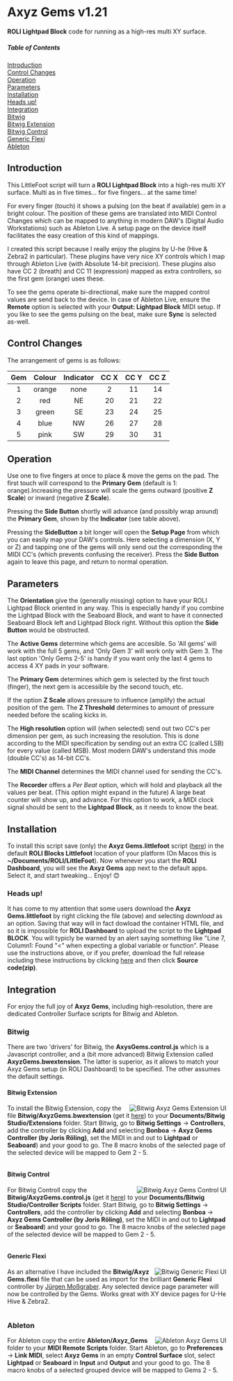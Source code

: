 # Axyz Gems v1.21
**ROLI Lightpad Block** code for running as a high-res multi XY surface.

##### Table of Contents
[Introduction](#introduction)  
[Control Changes](#control-changes)  
[Operation](#operation)  
[Parameters](#parameters)  
[Installation](#installation)  
[Heads up!](#heads-up)  
[Integration](#integration)  
[Bitwig](#bitwig)  
[Bitwig Extension](#bitwig-extension)  
[Bitwig Control](#bitwig-control)  
[Generic Flexi](#generic-flexi)  
[Ableton](#ableton)  

## Introduction

This LittleFoot script will turn a **ROLI Lightpad Block** into a high-res multi XY surface. Multi as in five times... for five fingers... at the same time!

For every finger (touch) it shows a pulsing (on the beat if available) gem in a bright colour. The position of these  gems are translated into MIDI Control Changes which can be mapped to anything in modern DAW's (Digital Audio Workstations) such as Ableton Live. A setup page on the device itself facilitates the easy creation of this kind of mappings.

I created this script because I really enjoy the plugins by U-he (Hive & Zebra2 in particular). These plugins have very nice XY controls which I map through Ableton Live (with Absolute 14-bit precision). These plugins also have CC 2 (breath) and CC 11 (expression) mapped as extra controllers, so the first gem (orange) uses these.

To see the gems operate bi-directional, make sure the mapped control values are send back to the device. In case of Ableton Live, ensure the **Remote** option is selected with your **Output: Lightpad Block** MIDI setup. If you like to see the gems pulsing on the beat, make sure **Sync** is selected as-well.


## Control Changes

The arrangement of gems is as follows:

| Gem  | Colour | Indicator | CC X | CC Y | CC Z |
|:----:|:------:|:---------:|:----:|:----:| :---:|
|   1  | orange |    none   |   2  |  11  |  14  |
|   2  |  red   |     NE    |  20  |  21  |  22  |
|   3  |  green |     SE    |  23  |  24  |  25  |
|   4  |  blue  |     NW    |  26  |  27  |  28  |
|   5  |  pink  |     SW    |  29  |  30  |  31  |

## Operation

Use one to five fingers at once to place & move the gems on the pad. The first touch will correspond to the **Primary Gem** (default is 1: orange).Increasing the pressure will scale the gems outward (positive **Z Scale**) or inward (negative **Z Scale**).

Pressing the **Side Button** shortly will advance (and possibly wrap around) the **Primary Gem**, shown by the **Indicator** (see table above).

Pressing the **SideButton** a bit longer will open the **Setup Page** from which you can easily map your DAW's controls. Here selecting a dimension (X, Y or Z) and tapping one of the gems will only send out the corresponding the MIDI CC's (which prevents confusing the receiver). Press the **Side Button** again to leave this page, and return to normal operation.

## Parameters

The **Orientation** give the (generally missing) option to have your ROLI Lightpad Block oriented in any way. This is especially handy if you combine the Lightpad Block with the Seaboard Block, and want to have it connected Seaboard Block left and Lightpad Block right. Without this option the **Side Button** would be obstructed.

The **Active Gems**  determine which gems are accesible. So 'All gems' will work with the full 5 gems, and 'Only Gem 3' will work only with Gem 3. The last option 'Only Gems 2-5' is handy if you want only the last 4 gems to access 4 XY pads in your software.

The **Primary Gem** determines which gem is selected by the first touch (finger), the next gem is accessible by the second touch, etc.

If the option **Z Scale** allows pressure to influence (amplify) the actual position of the gem. The **Z Threshold** determines to amount of pressure needed before the scaling kicks in.

The **High resolution** option will (when selected) send out two CC's per dimension per gem, as such increasing the resolution. This is done according to the MIDI specification by sending out an extra CC (called LSB) for every value (called MSB). Most modern DAW's understand this mode (double CC's) as 14-bit CC's.

The **MIDI Channel** determines the MIDI channel used for sending the CC's.

The **Recorder** offers a *Per Beat* option, which will hold and playback all the values per beat. (This option might expand in the future)
A large beat counter will show up, and advance. For this option to work, a MIDI clock signal should be sent to the **Lightpad Block**, as it needs to know the beat.


## Installation

To install this script save (only) the **Axyz Gems.littlefoot** script (<a href="https://raw.githubusercontent.com/jorisroling/axyz-gems/master/Axyz%20Gems.littlefoot" target="_blank">here</a>)  in the default **ROLI Blocks Littlefoot** location of your platform (On Macos this is **~/Documents/ROLI/LittleFoot**). Now whenever you start the **ROLI Dashboard**, you will see the **Axyz Gems** app next to the default apps. Select it, and start tweaking... Enjoy! 😊

### Heads up!

It has come to my attention that some users download the **Axyz Gems.littlefoot** by right clicking the file (above) and selecting _download_ as an option. Saving that way will in fact dowload the container HTML file, and so it is impossible for **ROLI Dashboard** to upload the script to the **Lightpad BLOCK**. You will typicly be warned by an alert saying something like "Line 7, Column1: Found "<" when expecting a global variable or function". Please use the instructions above, or if you prefer, download the full release including these instructions by clicking [here](https://github.com/jorisroling/axyz-gems/releases/latest) and then click **Source code(zip)**.

## Integration

For enjoy the full joy of **Axyz Gems**, including high-resolution, there are dedicated Controller Surface scripts for Bitwig and Ableton.

### Bitwig

There are two 'drivers' for Bitwig, the **AxysGems.control.js** which is a Javascript controller, and a (bit more advanced) Bitwig Extension  called **AxyzGems.bwextension**. The latter is superior, as it allows to match your Axyz Gems setup (in ROLI Dashboard) to be specified. The other assumes the default settings.

#### Bitwig Extension

<img src="./Documentation/images/bitwig_axyz_gems_extension_ui.png" alt="Bitwig Axyz Gems Extension UI" style="float: right; margin-left: 10px;" align="right" />To install the Bitwig Extension, copy the file **Bitwig/AxyzGems.bwextension** (get it <a href="https://raw.githubusercontent.com/jorisroling/axyz-gems/master/Bitwig/AxyzGems.bwextension" target="_blank">here</a>) to your **Documents/Bitwig Studio/Extensions** folder. Start Bitwig, go to **Bitwig Settings** -> **Controllers**, add the controller by clicking **Add** and selecting **Bonboa** -> **Axyz Gems Controller (by Joris Röling)**, set the MIDI in and out to **Lightpad** or **Seaboard**) and your good to go. The 8 macro knobs of the selected page of the selected device will be mapped to Gem 2 - 5.
<div style="clear:both"></div>

#### Bitwig Control

<img src="./Documentation/images/bitwig_axyz_gems_control_ui.png" alt="Bitwig Axyz Gems Control UI" style="float: right; margin-left: 10px;" align="right" />For Bitwig Controll copy the **Bitwig/AxyzGems.control.js** (get it <a href="https://raw.githubusercontent.com/jorisroling/axyz-gems/master/Bitwig/AxyzGems.control.js" target="_blank">here</a>) to your **Documents/Bitwig Studio/Controller Scripts** folder. Start Bitwig, go to **Bitwig Settings** -> **Controllers**, add the controller by clicking **Add** and selecting **Bonboa** -> **Axyz Gems Controller (by Joris Röling)**, set the MIDI in and out to **Lightpad** or **Seaboard**) and your good to go. The 8 macro knobs of the selected page of the selected device will be mapped to Gem 2 - 5.
<div style="clear:both"></div>

#### Generic Flexi

<img src="./Documentation/images/bitwig_generic_flexi_ui.png" alt="Bitwig Generic Flexi UI" style="float: right; margin-left: 10px;" align="right" />As an alternative I have included the **Bitwig/Axyz Gems.flexi** file that can be used as import for the brilliant **Generic Flexi** controller by [Jürgen Moßgraber](http://www.mossgrabers.de/Software/Bitwig/Bitwig.html). Any selected device page parameter will now be controlled by the Gems. Works great with XY device pages for U-He Hive & Zebra2.
<div style="clear:both"></div>

### Ableton

<img src="./Documentation/images/ableton_axyz_gems_ui.png" alt="Ableton Axyz Gems UI" style="float: right; margin-left: 10px;" align="right" />For Ableton copy the entire **Ableton/Axyz_Gems** folder to your **MIDI Remote Scripts** folder. Start Ableton, go to **Preferences** -> **Link MIDI**, select **Axyz Gems** in an empty **Control Surface** slot, select **Lightpad** or **Seaboard** in **Input** and **Output** and your good to go. The 8 macro knobs of a selected grouped device will be mapped to Gems 2 - 5.
<div style="clear:both"></div>
